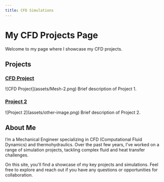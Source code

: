 ```yaml
---
title: CFD Simulations
---
```


# My CFD Projects Page

Welcome to my page where I showcase my CFD projects.

## Projects

### [CFD Project](project1.html)
<div style="text-align: justify;">
    ![CFD Project](assets/Mesh-2.png)
    Brief description of Project 1.
</div>

### [Project 2](project2.html)
<div style="text-align: justify;">
    ![Project 2](assets/other-image.png) <!-- Replace with actual image URL -->
    Brief description of Project 2.
</div>


## About Me

I’m a Mechanical Engineer specializing in CFD (Computational Fluid Dynamics) and thermohydraulics. Over the past few years, I’ve worked on a range of simulation projects, tackling complex fluid and heat transfer challenges.

On this site, you'll find a showcase of my key projects and simulations. Feel free to explore and reach out if you have any questions or opportunities for collaboration.
